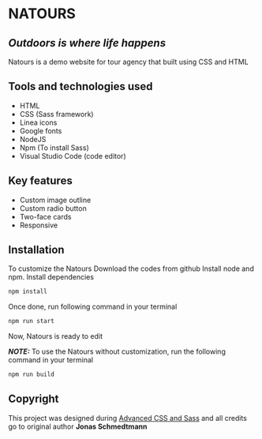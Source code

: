 # NATOURS

## _Outdoors is where life happens_

Natours is a demo website for tour agency that built using CSS and HTML

## Tools and technologies used

- HTML
- CSS (Sass framework)
- Linea icons
- Google fonts
- NodeJS
- Npm (To install Sass)
- Visual Studio Code (code editor)

## Key features

- Custom image outline
- Custom radio button
- Two-face cards
- Responsive

## Installation

To customize the Natours Download the codes from github
Install node and npm.
Install dependencies

```sh
npm install
```

Once done, run following command in your terminal

```sh
npm run start
```

Now, Natours is ready to edit

**_NOTE:_** To use the Natours without customization, run the following command in your terminal

```sh
npm run build
```

## Copyright

This project was designed during [Advanced CSS and Sass](https://www.udemy.com/course/advanced-css-and-sass/) and all credits go to original author **Jonas Schmedtmann**
